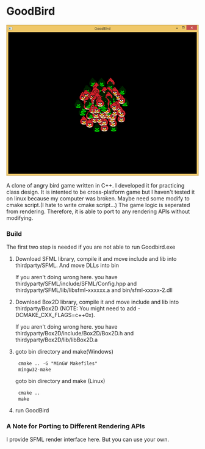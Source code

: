 # GoodBird
![alt tag](/screenshots/1.png)

A clone of angry bird game written in C++. I developed it for practicing class design. It is intented to be cross-platform game but I haven't tested it on linux because my computer was broken. Maybe need some modify to cmake script.(I hate to write cmake script...) The game logic is seperated from rendering. Therefore, it is able to port to any rendering APIs without modifying.
### Build
The first two step is needed if you are not able to run Goodbird.exe
1. Download SFML library, compile it and move include and lib into thirdparty/SFML. And move DLLs into bin

    If you aren't doing wrong here. you have thirdyparty/SFML/include/SFML/Config.hpp and thirdyparty/SFML/lib/libsfml-xxxxxx.a and bin/sfml-xxxxx-2.dll
2. Download Box2D library, compile it and move include and lib into thirdparty/Box2D (NOTE: You might need to add -DCMAKE_CXX_FLAGS=c++0x). 

   If you aren't doing wrong here. you have thirdyparty/Box2D/include/Box2D/Box2D.h and thirdyparty/Box2D/lib/libBox2D.a
3. goto bin directory and make(Windows)

        cmake .. -G "MinGW Makefiles"
        mingw32-make

    goto bin directory and make (Linux)
    
        cmake ..
        make
4. run GoodBird

### A Note for Porting to Different Rendering APIs
I provide SFML render interface here. But you can use your own.